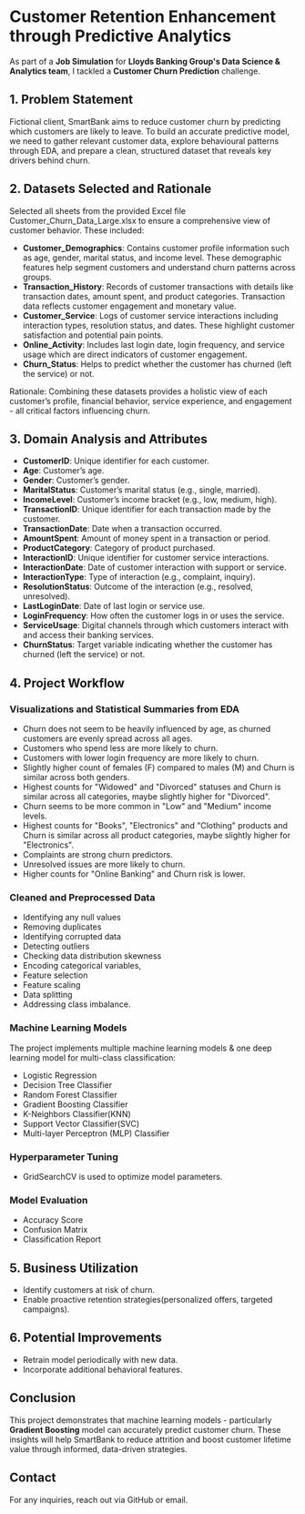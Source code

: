 # Customer Retention Enhancement through Predictive Analytics
As part of a **Job Simulation** for **Lloyds Banking Group's Data Science & Analytics team**, I tackled a **Customer Churn Prediction** challenge.

## 1. Problem Statement
Fictional client, SmartBank aims to reduce customer churn by predicting which customers are likely to leave. To build an accurate predictive model, we need to gather relevant customer data, explore behavioural patterns through EDA, and prepare a clean, structured dataset that reveals key drivers behind churn.

## 2. Datasets Selected and Rationale
Selected all sheets from the provided Excel file Customer_Churn_Data_Large.xlsx to ensure a comprehensive view of customer behavior. These included:
- **Customer_Demographics**: Contains customer profile information such as age, gender, marital status, and income level. These demographic features help segment customers and understand churn patterns across groups.
- **Transaction_History**: Records of customer transactions with details like transaction dates, amount spent, and product categories. Transaction data reflects customer engagement and monetary value.
- **Customer_Service**: Logs of customer service interactions including interaction types, resolution status, and dates. These highlight customer satisfaction and potential pain points.
- **Online_Activity**: Includes last login date, login frequency, and service usage which are direct indicators of customer engagement.
- **Churn_Status**: Helps to predict whether the customer has churned (left the service) or not.
  
Rationale:
Combining these datasets provides a holistic view of each customer’s profile, financial behavior, service experience, and engagement - all critical factors influencing churn.

## 3. Domain Analysis and Attributes
- **CustomerID**: Unique identifier for each customer.
- **Age**: Customer’s age.
- **Gender**: Customer’s gender.
- **MaritalStatus**: Customer’s marital status (e.g., single, married).
- **IncomeLevel**: Customer’s income bracket (e.g., low, medium, high).
- **TransactionID**: Unique identifier for each transaction made by the customer.
- **TransactionDate**: Date when a transaction occurred.
- **AmountSpent**: Amount of money spent in a transaction or period.
- **ProductCategory**: Category of product purchased.
- **InteractionID**: Unique identifier for customer service interactions.
- **InteractionDate**: Date of customer interaction with support or service.
- **InteractionType**: Type of interaction (e.g., complaint, inquiry).
- **ResolutionStatus**: Outcome of the interaction (e.g., resolved, unresolved).
- **LastLoginDate**: Date of last login or service use.
- **LoginFrequency**: How often the customer logs in or uses the service.
- **ServiceUsage**: Digital channels through which customers interact with and access their banking services.
- **ChurnStatus**: Target variable indicating whether the customer has churned (left the service) or not.

## 4. Project Workflow
### Visualizations and Statistical Summaries from EDA
- Churn does not seem to be heavily influenced by age, as churned customers are evenly spread across all ages. 
- Customers who spend less are more likely to churn.
- Customers with lower login frequency are more likely to churn.
- Slightly higher count of females (F) compared to males (M) and Churn is similar across both genders.
- Highest counts for "Widowed" and "Divorced" statuses and Churn is similar across all categories, maybe slightly higher for "Divorced".
- Churn seems to be more common in "Low" and "Medium" income levels.
- Highest counts for "Books", "Electronics" and "Clothing" products and Churn is similar across all product categories, maybe slightly higher for "Electronics".
- Complaints are strong churn predictors.
- Unresolved issues are more likely to churn.
- Higher counts for "Online Banking" and Churn risk is lower.

### Cleaned and Preprocessed Data 
- Identifying any null values
- Removing duplicates
- Identifying corrupted data
- Detecting outliers
- Checking data distribution skewness
- Encoding categorical variables,
- Feature selection
- Feature scaling
- Data splitting
- Addressing class imbalance.

### Machine Learning Models
The project implements multiple machine learning models & one deep learning model for multi-class classification:
- Logistic Regression
- Decision Tree Classifier
- Random Forest Classifier
- Gradient Boosting Classifier
- K-Neighbors Classifier(KNN)
- Support Vector Classifier(SVC)
- Multi-layer Perceptron (MLP) Classifier

### Hyperparameter Tuning
- GridSearchCV is used to optimize model parameters.

### Model Evaluation
- Accuracy Score
- Confusion Matrix
- Classification Report

## 5. Business Utilization
- Identify customers at risk of churn.
- Enable proactive retention strategies(personalized offers, targeted campaigns).

## 6. Potential Improvements
- Retrain model periodically with new data.
- Incorporate additional behavioral features.

## Conclusion
This project demonstrates that machine learning models - particularly **Gradient Boosting** model can accurately predict customer churn. These insights will help SmartBank to reduce attrition and boost customer lifetime value through informed, data-driven strategies.

## Contact
For any inquiries, reach out via GitHub or email.
